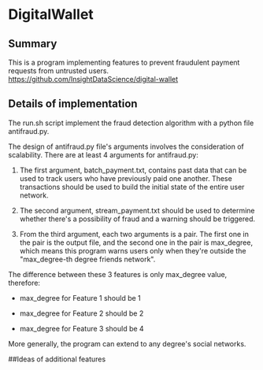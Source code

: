 # DigitalWallet

## Summary
This is a program implementing features to prevent fraudulent payment requests from untrusted users. 
https://github.com/InsightDataScience/digital-wallet

## Details of implementation

The run.sh script implement the fraud detection algorithm with a python file antifraud.py.

The design of antifraud.py file's arguments involves the consideration of scalability.
There are at least 4 arguments for antifraud.py:

1. The first argument, batch_payment.txt, contains past data that can be used to track users who have previously paid one another. These transactions should be used to build the initial state of the entire user network.

2. The second argument, stream_payment.txt should be used to determine whether there's a possibility of fraud and a warning should be triggered.

3. From the third argument, each two arguments is a pair. The first one in the pair is the output file, and the second one in the pair is max_degree, which means this program warns users only when they're outside the "max_degree-th degree friends network".
 
 The difference between these 3 features is only max_degree value, therefore:

 * max_degree for Feature 1 should be 1

 * max_degree for Feature 2 should be 2

 * max_degree for Feature 3 should be 4

 More generally, the program can extend to any degree's social networks.

##Ideas of additional features
